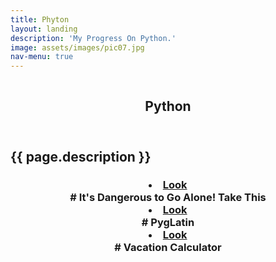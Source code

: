 ```yaml
---
title: Phyton
layout: landing
description: 'My Progress On Python.'
image: assets/images/pic07.jpg
nav-menu: true
---
```


<section id="banner" class="style2">
  <div class="inner">
  <span class="image">
  <img src="{{ site.baseurl }}/%7B%7B%20page.image%20%7D%7D" alt="">
</span>
  <header class="major">

<h1> Python </h1>

</header>
  <div class="content">

<h2> {{ page.description }} </h2>

</div>
</div>
</section>

<div id="main">
  <section id="one">
  <div class="inner"><header class="major">

<h3> 
<li><a href="/python/2017/02/14/It's_Dangerous_to_Go_Alone!_Take_This.html" class="button small">Look</a></li> # It's Dangerous to Go Alone! Take This
<li><a href="/python/2017/02/14/PygLatin.html.html" class="button small">Look</a></li> # PygLatin
<li><a href="/python/2017/02/11/Vacation_Calculator.html" class="button small">Look</a></li> # Vacation Calculator


<br />











